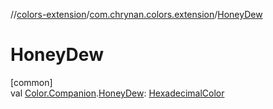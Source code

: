//[colors-extension](../../index.md)/[com.chrynan.colors.extension](index.md)/[HoneyDew](-honey-dew.md)

# HoneyDew

[common]\
val [Color.Companion](../../../colors-core/colors-core/com.chrynan.colors/-color/-companion/index.md).[HoneyDew](-honey-dew.md): [HexadecimalColor](../../../colors-core/colors-core/com.chrynan.colors/-hexadecimal-color/index.md)
